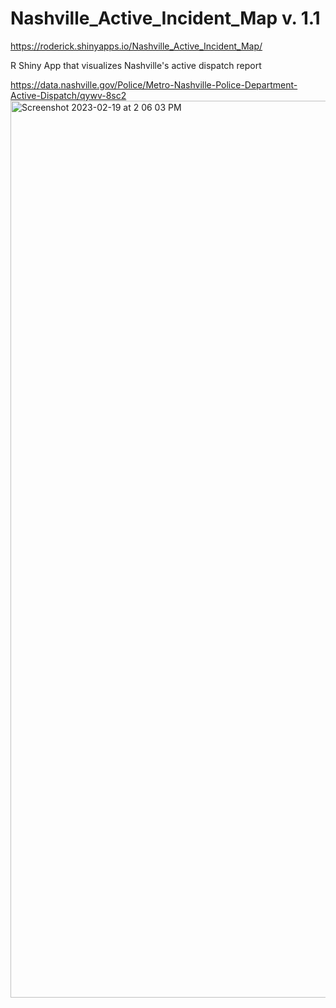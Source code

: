 # Nashville_Active_Incident_Map v. 1.1
https://roderick.shinyapps.io/Nashville_Active_Incident_Map/

R Shiny App that visualizes Nashville's active dispatch report

https://data.nashville.gov/Police/Metro-Nashville-Police-Department-Active-Dispatch/qywv-8sc2
<img width="1435" alt="Screenshot 2023-02-19 at 2 06 03 PM" src="https://user-images.githubusercontent.com/92232804/219972542-8e27792b-d55a-4b49-96cf-4a1cfa0a365b.png">
